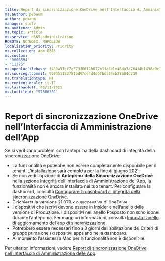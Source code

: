 ```yaml
---
title: Report di sincronizzazione OneDrive nell’Interfaccia di Amministrazione dell’App
ms.author: pebaum
author: pebaum
manager: scotv
ms.audience: Admin
ms.topic: article
ms.service: o365-administration
ROBOTS: NOINDEX, NOFOLLOW
localization_priority: Priority
ms.collection: Adm_O365
ms.custom:
- "9006594"
- "11275"
ms.openlocfilehash: f430a37ef7c57316612b077e1fe0b1e48da3a76434b1438a9c755983c3feb5a3
ms.sourcegitcommit: 920051182781bd97ce4d4d6fbd268cb37b84d239
ms.translationtype: HT
ms.contentlocale: it-IT
ms.lasthandoff: 08/11/2021
ms.locfileid: "57886363"
---
```

# <a name="onedrive-sync-reports-in-the-app-admin-center"></a>Report di sincronizzazione OneDrive nell’Interfaccia di Amministrazione dell’App

Se si verificano problemi con l’anteprima della dashboard di integrità della sincronizzazione OneDrive:

- La funzionalità e potrebbe non essere completamente disponibile per il tenant. L’installazione sarà completa per la fine di giugno 2021.
- Se non vedi l’opzione di **Anteprima della Sincronizzazione OneDrive** nella sezione Integrità dell’Interfaccia di Amministrazione dell’App, la funzionalità non è ancora installata nel tuo tenant. Per configurare la dashboard, consulta [Configurare la dashboard di integrità della sincronizzazione OneDrive](https://docs.microsoft.com/OneDrive/sync-health#set-up-the-onedrive-sync-health-dashboard).
- È richiesta la versione 21.078.x o successiva di OneDrive.
- I dispositivi che iscrivi devono essere in Insider o nell’anello della versione di Produzione. I dispositivi nell’anello Posposto non sono idonei durante l’anteprima. Per maggiori informazioni, consulta [Imposta l’anello di aggiornamento dell’app di sincronizzazione](https://docs.microsoft.com/OneDrive/use-group-policy#set-the-sync-app-update-ring).
- Potrebbero essere necessari fino a 3 giorni dall’abilitazione dei Criteri di gruppo prima che i dispositivi appaiano nella dashboard.
- Al momento l’assistenza Mac per la funzionalità non è disponibile.

Per ulteriori informazioni, vedere [Report di sincronizzazione OneDrive nell’Interfaccia di Amministrazione delle App](https://docs.microsoft.com/OneDrive/sync-health).